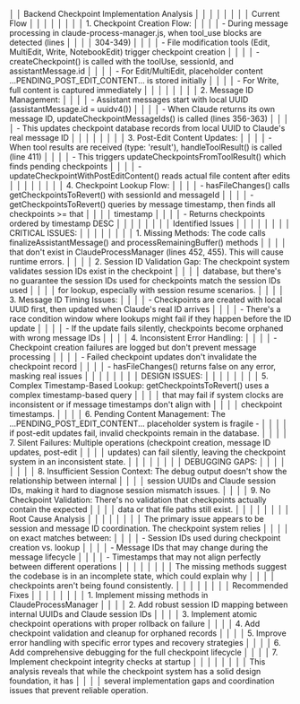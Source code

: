 │ │ Backend Checkpoint Implementation Analysis                                                          │ │
│ │                                                                                                     │ │
│ │ Current Flow                                                                                        │ │
│ │                                                                                                     │ │
│ │ 1. Checkpoint Creation Flow:                                                                        │ │
│ │ - During message processing in claude-process-manager.js, when tool_use blocks are detected (lines  │ │
│ │ 304-349)                                                                                            │ │
│ │ - File modification tools (Edit, MultiEdit, Write, NotebookEdit) trigger checkpoint creation        │ │
│ │ - createCheckpoint() is called with the toolUse, sessionId, and assistantMessage.id                 │ │
│ │ - For Edit/MultiEdit, placeholder content ...PENDING_POST_EDIT_CONTENT... is stored initially       │ │
│ │ - For Write, full content is captured immediately                                                   │ │
│ │                                                                                                     │ │
│ │ 2. Message ID Management:                                                                           │ │
│ │ - Assistant messages start with local UUID (assistantMessage.id = uuidv4())                         │ │
│ │ - When Claude returns its own message ID, updateCheckpointMessageIds() is called (lines 356-363)    │ │
│ │ - This updates checkpoint database records from local UUID to Claude's real message ID              │ │
│ │                                                                                                     │ │
│ │ 3. Post-Edit Content Updates:                                                                       │ │
│ │ - When tool results are received (type: 'result'), handleToolResult() is called (line 411)          │ │
│ │ - This triggers updateCheckpointsFromToolResult() which finds pending checkpoints                   │ │
│ │ - updateCheckpointWithPostEditContent() reads actual file content after edits                       │ │
│ │                                                                                                     │ │
│ │ 4. Checkpoint Lookup Flow:                                                                          │ │
│ │ - hasFileChanges() calls getCheckpointsToRevert() with sessionId and messageId                      │ │
│ │ - getCheckpointsToRevert() queries by message timestamp, then finds all checkpoints >= that         │ │
│ │ timestamp                                                                                           │ │
│ │ - Returns checkpoints ordered by timestamp DESC                                                     │ │
│ │                                                                                                     │ │
│ │ Identified Issues                                                                                   │ │
│ │                                                                                                     │ │
│ │ CRITICAL ISSUES:                                                                                    │ │
│ │                                                                                                     │ │
│ │ 1. Missing Methods: The code calls finalizeAssistantMessage() and processRemainingBuffer() methods  │ │
│ │ that don't exist in ClaudeProcessManager (lines 452, 455). This will cause runtime errors.          │ │
│ │ 2. Session ID Validation Gap: The checkpoint system validates session IDs exist in the checkpoint   │ │
│ │ database, but there's no guarantee the session IDs used for checkpoints match the session IDs used  │ │
│ │ for lookup, especially with session resume scenarios.                                               │ │
│ │ 3. Message ID Timing Issues:                                                                        │ │
│ │   - Checkpoints are created with local UUID first, then updated when Claude's real ID arrives       │ │
│ │   - There's a race condition window where lookups might fail if they happen before the ID update    │ │
│ │   - If the update fails silently, checkpoints become orphaned with wrong message IDs                │ │
│ │ 4. Inconsistent Error Handling:                                                                     │ │
│ │   - Checkpoint creation failures are logged but don't prevent message processing                    │ │
│ │   - Failed checkpoint updates don't invalidate the checkpoint record                                │ │
│ │   - hasFileChanges() returns false on any error, masking real issues                                │ │
│ │                                                                                                     │ │
│ │ DESIGN ISSUES:                                                                                      │ │
│ │                                                                                                     │ │
│ │ 5. Complex Timestamp-Based Lookup: getCheckpointsToRevert() uses a complex timestamp-based query    │ │
│ │ that may fail if system clocks are inconsistent or if message timestamps don't align with           │ │
│ │ checkpoint timestamps.                                                                              │ │
│ │ 6. Pending Content Management: The ...PENDING_POST_EDIT_CONTENT... placeholder system is fragile -  │ │
│ │ if post-edit updates fail, invalid checkpoints remain in the database.                              │ │
│ │ 7. Silent Failures: Multiple operations (checkpoint creation, message ID updates, post-edit         │ │
│ │ updates) can fail silently, leaving the checkpoint system in an inconsistent state.                 │ │
│ │                                                                                                     │ │
│ │ DEBUGGING GAPS:                                                                                     │ │
│ │                                                                                                     │ │
│ │ 8. Insufficient Session Context: The debug output doesn't show the relationship between internal    │ │
│ │ session UUIDs and Claude session IDs, making it hard to diagnose session mismatch issues.           │ │
│ │ 9. No Checkpoint Validation: There's no validation that checkpoints actually contain the expected   │ │
│ │ data or that file paths still exist.                                                                │ │
│ │                                                                                                     │ │
│ │ Root Cause Analysis                                                                                 │ │
│ │                                                                                                     │ │
│ │ The primary issue appears to be session and message ID coordination. The checkpoint system relies   │ │
│ │ on exact matches between:                                                                           │ │
│ │ - Session IDs used during checkpoint creation vs. lookup                                            │ │
│ │ - Message IDs that may change during the message lifecycle                                          │ │
│ │ - Timestamps that may not align perfectly between different operations                              │ │
│ │                                                                                                     │ │
│ │ The missing methods suggest the codebase is in an incomplete state, which could explain why         │ │
│ │ checkpoints aren't being found consistently.                                                        │ │
│ │                                                                                                     │ │
│ │ Recommended Fixes                                                                                   │ │
│ │                                                                                                     │ │
│ │ 1. Implement missing methods in ClaudeProcessManager                                                │ │
│ │ 2. Add robust session ID mapping between internal UUIDs and Claude session IDs                      │ │
│ │ 3. Implement atomic checkpoint operations with proper rollback on failure                           │ │
│ │ 4. Add checkpoint validation and cleanup for orphaned records                                       │ │
│ │ 5. Improve error handling with specific error types and recovery strategies                         │ │
│ │ 6. Add comprehensive debugging for the full checkpoint lifecycle                                    │ │
│ │ 7. Implement checkpoint integrity checks at startup                                                 │ │
│ │                                                                                                     │ │
│ │ This analysis reveals that while the checkpoint system has a solid design foundation, it has        │ │
│ │ several implementation gaps and coordination issues that prevent reliable operation. 
